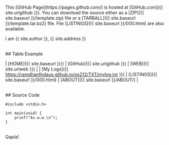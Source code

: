 ---
---

<br>
This [GitHub Page](https://pages.github.com/) is hosted at [GitHub.com]({{ site.urlgithub }}).
You can download the source either as a
[ZIP]({{ site.baseurl }}/template.zip) file or a
[TARBALL]({{ site.baseurl }}/template.tar.bz2) file.
File [LISTINGS]({{ site.baseurl }}/000.html) are also available.

I am {{ site.author }}, {{ site.address }}

<br>
## Table Example

| [HOME]({{ site.baseurl }}/) | [GitHub]({{ site.urlgithub }}) | [WEB]({{ site.urlweb }}) |
| [My Logs]({{ https://ramdhanfirdaus.github.io/os212/TXT/mylog.txt }}) | [LISTINGS]({{ site.baseurl }}/000.html) | [ABOUT]({{ site.baseurl }}/ABOUT/) |

<br>
## Source Code

```
#include <stdio.h>

int main(void) {
    prinf("As.w.w.\n");
}

```

<br>
Qapla!

